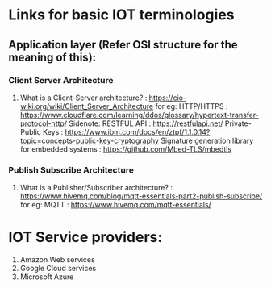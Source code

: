 # Links for basic IOT terminologies

## Application layer (Refer OSI structure for the meaning of this):

### Client Server Architecture

1. What is a Client-Server architecture? : https://cio-wiki.org/wiki/Client_Server_Architecture
for eg:
    HTTP/HTTPS : https://www.cloudflare.com/learning/ddos/glossary/hypertext-transfer-protocol-http/
Sidenote: 
    RESTFUL API : https://restfulapi.net/
    Private-Public Keys : https://www.ibm.com/docs/en/ztpf/1.1.0.14?topic=concepts-public-key-cryptography
    Signature generation library for embedded systems : https://github.com/Mbed-TLS/mbedtls

### Publish Subscribe Architecture

1. What is a Publisher/Subscriber architecture? : https://www.hivemq.com/blog/mqtt-essentials-part2-publish-subscribe/
for eg:
    MQTT : https://www.hivemq.com/mqtt-essentials/

# IOT Service providers: 

1. Amazon Web services
2. Google Cloud services
3. Microsoft Azure
